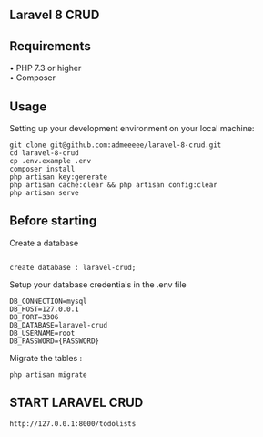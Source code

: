 ## Laravel 8 CRUD


## Requirements
•	PHP 7.3 or higher <br>
•	Composer <br>

## Usage <br>
Setting up your development environment on your local machine: <br>
```
git clone git@github.com:admeeeee/laravel-8-crud.git
cd laravel-8-crud
cp .env.example .env
composer install
php artisan key:generate
php artisan cache:clear && php artisan config:clear
php artisan serve
```

## Before starting <br>
Create a database <br>
```

create database : laravel-crud;
```

Setup your database credentials in the .env file <br>
```
DB_CONNECTION=mysql
DB_HOST=127.0.0.1
DB_PORT=3306
DB_DATABASE=laravel-crud
DB_USERNAME=root
DB_PASSWORD={PASSWORD}
```

Migrate the tables :
```
php artisan migrate
```	

## START LARAVEL CRUD
```
http://127.0.0.1:8000/todolists
```

